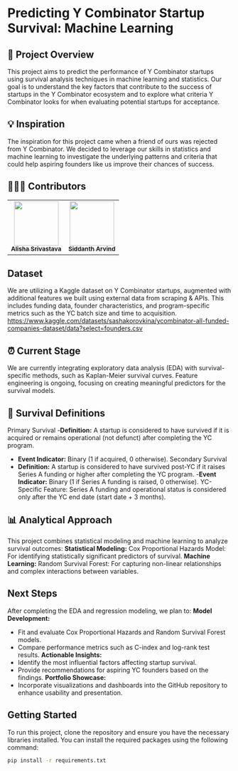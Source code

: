 # Predicting Y Combinator Startup Survival: Machine Learning

## 🚀 Project Overview

This project aims to predict the performance of Y Combinator startups using survival analysis techniques in machine learning and statistics. Our goal is to understand the key factors that contribute to the success of startups in the Y Combinator ecosystem and to explore what criteria Y Combinator looks for when evaluating potential startups for acceptance.

## 💡 Inspiration

The inspiration for this project came when a friend of ours was rejected from Y Combinator. We decided to leverage our skills in statistics and machine learning to investigate the underlying patterns and criteria that could help aspiring founders like us improve their chances of success.

## 👩🏻‍💻 Contributors
<table>
  <tr>
    <td align="center"><a href="https://github.com/alishasrivas"><img src="https://avatars.githubusercontent.com/alishasrivas" width="100px;" alt=""/><br /><sub><b>Alisha Srivastava</b></sub></a></td>
    <td align="center"><a href="https://github.com/collaborator1"><img src="https://avatars.githubusercontent.com/siddarvind" width="100px;" alt=""/><br /><sub><b>Siddanth Arvind</b></sub></a></td>
  </tr>
</table>

## Dataset

We are utilizing a Kaggle dataset on Y Combinator startups, augmented with additional features we built using external data from scraping & APIs. This includes funding data, founder characteristics, and program-specific metrics such as the YC batch size and time to acquisition. https://www.kaggle.com/datasets/sashakorovkina/ycombinator-all-funded-companies-dataset/data?select=founders.csv 

## ⏰ Current Stage

We are currently integrating exploratory data analysis (EDA) with survival-specific methods, such as Kaplan-Meier survival curves. Feature engineering is ongoing, focusing on creating meaningful predictors for the survival models.

## 🎯 Survival Definitions

Primary Survival
-**Definition:** A startup is considered to have survived if it is acquired or remains operational (not defunct) after completing the YC program.
- **Event Indicator:** Binary (1 if acquired, 0 otherwise).
Secondary Survival
- **Definition:** A startup is considered to have survived post-YC if it raises Series A funding or higher after completing the YC program.
-**Event Indicator:** Binary (1 if Series A funding is raised, 0 otherwise).
YC-Specific Feature:
Series A funding and operational status is considered only after the YC end date (start date + 3 months).

## 📊 Analytical Approach

This project combines statistical modeling and machine learning to analyze survival outcomes:
**Statistical Modeling:**
Cox Proportional Hazards Model: For identifying statistically significant predictors of survival.
**Machine Learning:**
Random Survival Forest: For capturing non-linear relationships and complex interactions between variables.

## Next Steps

After completing the EDA and regression modeling, we plan to:
**Model Development:**
- Fit and evaluate Cox Proportional Hazards and Random Survival Forest models.
- Compare performance metrics such as C-index and log-rank test results.
**Actionable Insights:**
- Identify the most influential factors affecting startup survival.
- Provide recommendations for aspiring YC founders based on the findings.
**Portfolio Showcase:**
- Incorporate visualizations and dashboards into the GitHub repository to enhance usability and presentation.

## Getting Started

To run this project, clone the repository and ensure you have the necessary libraries installed. You can install the required packages using the following command:

```bash
pip install -r requirements.txt
